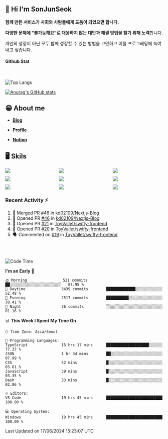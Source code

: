 ## 👋 Hi I'm SonJunSeok

**함께 만든 서비스가 사회와 사람들에게 도움이 되었으면 합니다.** 

**다양한 문제에 “불가능해요”로 대응하지 않는 대안과 해결 방법을 찾기 위해 노력**합니다. 

개인의 성장이 아닌 모두 함께 성장할 수 있는 방법을 고민하고 이를 프로그래밍에 녹여내고 싶습니다.

#### Github Stat
<div style="margin-top:50px;">

![Top Langs](https://github-readme-stats.vercel.app/api/top-langs/?username=kd02109&layout=compact&bg_color=dbf4ff&title_color=67adcc&text_color=67adcc&hide_border=true&show_icons=true&icon_color=67adcc&rank_icon=github&count_private=true&card_width=400px&card_height=300px)

[![Anurag's GitHub stats](https://github-readme-stats.vercel.app/api?username=kd02109&bg_color=dbf4ff&title_color=67adcc&text_color=67adcc&hide_border=true&show_icons=true&icon_color=67adcc&rank_icon=github&count_private=true&card_width=250px)](https://github.com/anuraghazra/github-readme-stats)


</div>



## 😁 About me
-  <a href="https://sonblog.vercel.app/" target="_blank"><strong>Blog</strong></a>

-  <a href="https://nostalgic-marquis-7af.notion.site/Frontend-Engineer-ec9b6e38c7824e7fb7f6fca4fc8564a5?pvs=74" target="_blank"><strong>Profile</strong></a>

-  <a href="https://nostalgic-marquis-7af.notion.site/Front-End-f0f3b7fcec3045c482c1cd33dfcf2abc?pvs=74" target="_blank"><strong>Notion</strong></a>

## 🖥️ Skils


<div style="display:grid; grid-template-rows:repeat(3, 1fr); grid-template-columns:repeat(3, 1fr); gap:10px">
  <img src="https://img.shields.io/badge/javascript-F7DF1E?style=flat-square&logo=javascript&logoColor=black"> 
  <img src="https://img.shields.io/badge/typescript-3178C6?style=flat-square&logo=typescript&logoColor=white"/>
  <img src="https://img.shields.io/badge/react-61DAFB?style=flat-square&logo=react&logoColor=black"/>
  <img src="https://img.shields.io/badge/redux-764ABC?style=flat-square&logo=redux&logoColor=white"/>
  <img src="https://img.shields.io/badge/styledcomponents-DB7093?style=flat-square&logo=styledcomponents&logoColor=white"/>
  <img src="https://img.shields.io/badge/tailwindcss-06B6D4?style=flat-square&logo=tailwindcss&logoColor=white"/>
  <img src="https://img.shields.io/badge/reactquery-FF4154?style=flat-square&logo=reactquery&logoColor=white"/>
  <img src="https://img.shields.io/badge/Next.js-B4B4DC?style=flat&logo=Next.js&logoColor=black"/>
  <img src="https://img.shields.io/badge/reactrouter-CA4245?style=flat-square&logo=reactrouter&logoColor=white"/>
</div>

### Recent Activity :zap:
<!--START_SECTION:activity-->
1. 🎉 Merged PR [#46](https://github.com/kd02109/Nextjs-Blog/pull/46) in [kd02109/Nextjs-Blog](https://github.com/kd02109/Nextjs-Blog)
2. 💪 Opened PR [#46](https://github.com/kd02109/Nextjs-Blog/pull/46) in [kd02109/Nextjs-Blog](https://github.com/kd02109/Nextjs-Blog)
3. 💪 Opened PR [#21](https://github.com/ToyVallet/swifty-frontend/pull/21) in [ToyVallet/swifty-frontend](https://github.com/ToyVallet/swifty-frontend)
4. 💪 Opened PR [#20](https://github.com/ToyVallet/swifty-frontend/pull/20) in [ToyVallet/swifty-frontend](https://github.com/ToyVallet/swifty-frontend)
5. 🗣 Commented on [#19](https://github.com/ToyVallet/swifty-frontend/pull/19#issuecomment-2168024282) in [ToyVallet/swifty-frontend](https://github.com/ToyVallet/swifty-frontend)
<!--END_SECTION:activity-->

<br/>
<br/>

<!--START_SECTION:waka-->
![Code Time](http://img.shields.io/badge/Code%20Time-1%2C768%20hrs%2020%20mins-blue)

**I'm an Early 🐤** 

```text
🌞 Morning                521 commits         ██░░░░░░░░░░░░░░░░░░░░░░░   07.95 % 
🌆 Daytime                3439 commits        █████████████░░░░░░░░░░░░   52.48 % 
🌃 Evening                2517 commits        ██████████░░░░░░░░░░░░░░░   38.41 % 
🌙 Night                  76 commits          ░░░░░░░░░░░░░░░░░░░░░░░░░   01.16 % 
```


📊 **This Week I Spent My Time On** 

```text
🕑︎ Time Zone: Asia/Seoul

💬 Programming Languages: 
TypeScript               15 hrs 17 mins      ███████████████████░░░░░░   77.37 % 
JSON                     1 hr 34 mins        ██░░░░░░░░░░░░░░░░░░░░░░░   07.99 % 
CSS                      42 mins             █░░░░░░░░░░░░░░░░░░░░░░░░   03.61 % 
JavaScript               39 mins             █░░░░░░░░░░░░░░░░░░░░░░░░   03.35 % 
Bash                     33 mins             █░░░░░░░░░░░░░░░░░░░░░░░░   02.86 % 

🔥 Editors: 
VS Code                  19 hrs 45 mins      █████████████████████████   100.00 % 

💻 Operating System: 
Windows                  19 hrs 45 mins      █████████████████████████   100.00 % 
```


 Last Updated on 17/06/2024 15:23:07 UTC
<!--END_SECTION:waka-->
